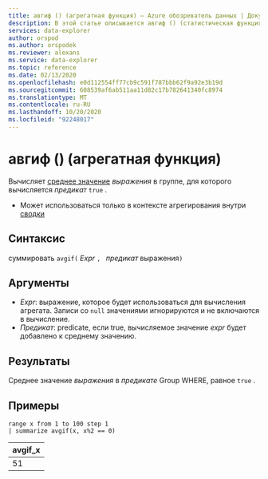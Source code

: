 ```yaml
---
title: авгиф () (агрегатная функция) — Azure обозреватель данных | Документация Майкрософт
description: В этой статье описывается авгиф () (статистическая функция) в Azure обозреватель данных.
services: data-explorer
author: orspod
ms.author: orspodek
ms.reviewer: alexans
ms.service: data-explorer
ms.topic: reference
ms.date: 02/13/2020
ms.openlocfilehash: e0d112554ff77cb9c591f787bbb62f9a92e3b19d
ms.sourcegitcommit: 608539af6ab511aa11d82c17b782641340fc8974
ms.translationtype: MT
ms.contentlocale: ru-RU
ms.lasthandoff: 10/20/2020
ms.locfileid: "92248017"
---
```

# <a name="avgif-aggregation-function"></a>авгиф () (агрегатная функция)

Вычисляет [среднее значение](avg-aggfunction.md) *выражения* в группе, для которого вычисляется *предикат* `true` .

* Может использоваться только в контексте агрегирования внутри [сводки](summarizeoperator.md)

## <a name="syntax"></a>Синтаксис

суммировать `avgif(` *Expr* `, ` *предикат* выражения`)`

## <a name="arguments"></a>Аргументы

* *Expr*: выражение, которое будет использоваться для вычисления агрегата. Записи со `null` значениями игнорируются и не включаются в вычисление.
* *Предикат*: predicate, если true, вычисляемое значение *expr* будет добавлено к среднему значению.

## <a name="returns"></a>Результаты

Среднее значение *выражения* в *предикате* Group WHERE, равное `true` .
 
## <a name="examples"></a>Примеры

```kusto
range x from 1 to 100 step 1
| summarize avgif(x, x%2 == 0)
```

|avgif_x|
|---|
|51|